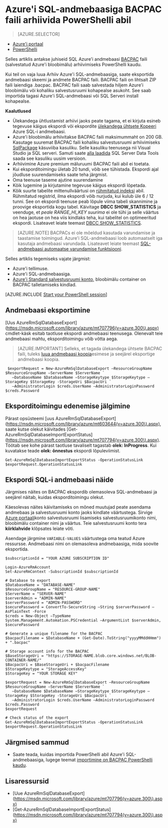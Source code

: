 <properties
    pageTitle="Azure'i SQL-andmebaasiga BACPAC faili arhiivida PowerShelli abil"
    description="Azure'i SQL-andmebaasiga BACPAC faili arhiivida PowerShelli abil"
    services="sql-database"
    documentationCenter=""
    authors="stevestein"
    manager="jhubbard"
    editor=""/>

<tags
    ms.service="sql-database"
    ms.devlang="NA"
    ms.date="08/15/2016"
    ms.author="sstein"
    ms.workload="data-management"
    ms.topic="article"
    ms.tgt_pltfrm="NA"/>


# <a name="archive-an-azure-sql-database-to-a-bacpac-file-by-using-powershell"></a>Azure'i SQL-andmebaasiga BACPAC faili arhiivida PowerShelli abil

> [AZURE.SELECTOR]
- [Azure'i portaal](sql-database-export.md)
- [PowerShelli](sql-database-export-powershell.md)


Selles artiklis antakse juhiseid SQL Azure'i andmebaasi [BACPAC](https://msdn.microsoft.com/library/ee210546.aspx#Anchor_4) faili (salvestatud Azure'i bloobimälu) arhiivimiseks PowerShelli kaudu.

Kui teil on vaja luua Arhiiv Azure'i SQL-andmebaasiga, saate eksportida andmebaasi skeemi ja andmete BACPAC faili. BACPAC faili on lihtsalt ZIP faili laiendiga .bacpac. BACPAC faili saab salvestada hiljem Azure'i bloobimälu või kohaliku salvestusruumi kohapealse asukoht. See saab importida tagasi Azure'i SQL-andmebaasi või SQL Serveri install kohapealse.

**Kaalutlused**

- Ülekandega ühtlustamist arhiivi jaoks peate tagama, et ei kirjuta esineb tegevuse käigus ekspordi või ekspordite [ülekandega ühtsete Kopeeri](sql-database-copy.md) Azure SQL-i andmebaasi.
- Azure'i bloobimälu arhiivitakse BACPAC faili maksimummaht on 200 GB. Kasutage suuremat BACPAC faili kohaliku salvestusruumi arhiivimiseks [SqlPackage](https://msdn.microsoft.com/library/hh550080.aspx) käsuviiba kasuliku. Selle kasuliku teenusega nii Visual Studio ja SQL serveri. Samuti saate [alla laadida](https://msdn.microsoft.com/library/mt204009.aspx) SQL Server Data Tools saada see kasuliku uusim versioon.
- Arhiivimine Azure premium mäluruumi BACPAC faili abil ei toetata.
- Kui eksporditoimingu ületab 20 tundi, võib see tühistada. Ekspordi ajal jõudluse suurendamiseks saate teha järgmist.
 - Oma teenuse taseme ajutine suurendamine
 - Kõik lugemine ja kirjutamine tegevuse käigus ekspordi lõpetada.
 - Kõik suurte tabelite mittenullväärtusi on [rühmitatud indeksi](https://msdn.microsoft.com/library/ms190457.aspx) abil. Rühmitatud registrid, ilma ekspordi võib nurjuda, kui kulub üle 6 / 12 tunni. See on ekspordi teenuse peab lõpule viima tabeli skannimine ja proovige eksportida kogu tabel. Käivitage **DBCC SHOW_STATISTICS** ja veenduge, et *peale RANGE_HI_KEY suurima* ei ole tühi ja selle väärtus on hea jaotuse on hea viis kindlaks teha, kui tabelitel on optimeeritud ekspordi. Lisateavet leiate teemast [DBCC SHOW_STATISTICS](https://msdn.microsoft.com/library/ms174384.aspx).

> [AZURE.NOTE] BACPACs ei ole mõeldud kasutada varundamise ja taastamise toimingud. Azure'i SQL-andmebaasi loob automaatselt iga kasutaja andmebaasi varundada. Lisateavet leiate teemast [SQL-andmebaasi automaatse varundamise funktsiooni](sql-database-automated-backups.md).

Selles artiklis tegemiseks vajate järgmist:

- Azure'i tellimuse.
- Azure'i SQL-andmebaasiga.
- [Azure'i Standard salvestusruumi konto](../storage/storage-create-storage-account.md), bloobimälu container on BACPAC talletamiseks kindlad.


[AZURE.INCLUDE [Start your PowerShell session](../../includes/sql-database-powershell.md)]




## <a name="export-your-database"></a>Andmebaasi eksportimine

[Uus AzureRmSqlDatabaseExport] (https://msdn.microsoft.com/library/azure/mt707796(v=azure.300\).aspx) cmdlet-käsk esitab taotluse ekspordi andmebaasi teenusega. Olenevalt teie andmebaasi mahtu, eksporditoimingu võib võtta aega.

> [AZURE.IMPORTANT] Selleks, et tagada ülekandega ühtsete BACPAC faili, tuleks [luua andmebaasi koopia](sql-database-copy-powershell.md)esimese ja seejärel eksportige andmebaasi koopia.


     $exportRequest = New-AzureRmSqlDatabaseExport –ResourceGroupName $ResourceGroupName –ServerName $ServerName `
       –DatabaseName $DatabaseName –StorageKeytype $StorageKeytype –StorageKey $StorageKey -StorageUri $BacpacUri `
       –AdministratorLogin $creds.UserName –AdministratorLoginPassword $creds.Password


## <a name="monitor-the-progress-of-the-export-operation"></a>Eksporditoimingu edenemise jälgimine

Pärast opsüsteemi [uus AzureRmSqlDatabaseExport] (https://msdn.microsoft.com/library/azure/mt603644(v=azure.300\).aspx), saate kutse olekut käivitades [Get-AzureRmSqlDatabaseImportExportStatus] (https://msdn.microsoft.com/library/azure/mt707794(v=azure.300\).aspx). Töötab see kohe pärast taotluse tavaliselt tagastab **olek: InProgress**. Kui kuvatakse teade **olek: õnnestus** ekspordi lõpuleviimist.


    Get-AzureRmSqlDatabaseImportExportStatus -OperationStatusLink $exportRequest.OperationStatusLink



## <a name="export-sql-database-example"></a>Ekspordi SQL-i andmebaasi näide

Järgmises näites on BACPAC ekspordib olemasoleva SQL-andmebaasi ja seejärel näitab, kuidas eksporditoimingu olekut.

Käesolevas näites käivitamiseks on mõned muutujad peate asendama andmebaas ja salvestusruumi konto jaoks kindlate väärtustega. Sirvige [Azure portaali](https://portal.azure.com)konto salvestusruumi lisamiseks salvestusruumikonto nimi, bloobimälu container nimi ja väärtus. Teie salvestusruumi konto tera **kiirklahvide** klõpsates leiate võti.

Asendage järgmine `VARIABLE-VALUES` väärtustega oma teatud Azure ressursse. Andmebaasi nimi on olemasoleva andmebaasiga, mida soovite eksportida.



    $subscriptionId = "YOUR AZURE SUBSCRIPTION ID"

    Login-AzureRmAccount
    Set-AzureRmContext -SubscriptionId $subscriptionId

    # Database to export
    $DatabaseName = "DATABASE-NAME"
    $ResourceGroupName = "RESOURCE-GROUP-NAME"
    $ServerName = "SERVER-NAME"
    $serverAdmin = "ADMIN-NAME"
    $serverPassword = "ADMIN-PASSWORD" 
    $securePassword = ConvertTo-SecureString –String $serverPassword –AsPlainText -Force
    $creds = New-Object –TypeName System.Management.Automation.PSCredential –ArgumentList $serverAdmin, $securePassword

    # Generate a unique filename for the BACPAC
    $bacpacFilename = $DatabaseName + (Get-Date).ToString("yyyyMMddHHmm") + ".bacpac"

    # Storage account info for the BACPAC
    $BaseStorageUri = "https://STORAGE-NAME.blob.core.windows.net/BLOB-CONTAINER-NAME/"
    $BacpacUri = $BaseStorageUri + $bacpacFilename
    $StorageKeytype = "StorageAccessKey"
    $StorageKey = "YOUR STORAGE KEY"

    $exportRequest = New-AzureRmSqlDatabaseExport –ResourceGroupName $ResourceGroupName –ServerName $ServerName `
       –DatabaseName $DatabaseName –StorageKeytype $StorageKeytype –StorageKey $StorageKey -StorageUri $BacpacUri `
       –AdministratorLogin $creds.UserName –AdministratorLoginPassword $creds.Password
    $exportRequest

    # Check status of the export
    Get-AzureRmSqlDatabaseImportExportStatus -OperationStatusLink $exportRequest.OperationStatusLink



## <a name="next-steps"></a>Järgmised sammud

- Saate teada, kuidas importida PowerShelli abil Azure'i SQL-andmebaasiga, lugege teemat [importimine on BACPAC PowerShelli kaudu](sql-database-import-powershell.md).


## <a name="additional-resources"></a>Lisaressursid

- [Uue AzureRmSqlDatabaseExport] (https://msdn.microsoft.com/library/azure/mt707796(v=azure.300\).aspx)
- [Get-AzureRmSqlDatabaseImportExportStatus] (https://msdn.microsoft.com/library/azure/mt707794(v=azure.300\).aspx)